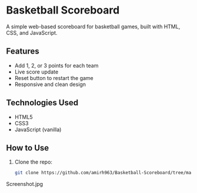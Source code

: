 # Basketball Scoreboard

A simple web-based scoreboard for basketball games, built with HTML, CSS, and JavaScript.

## Features

- Add 1, 2, or 3 points for each team
- Live score update
- Reset button to restart the game
- Responsive and clean design

## Technologies Used

- HTML5
- CSS3
- JavaScript (vanilla)

## How to Use

1. Clone the repo:
   ```bash
   git clone https://github.com/amirh963/Basketball-Scoreboard/tree/main
Screenshot.jpg
